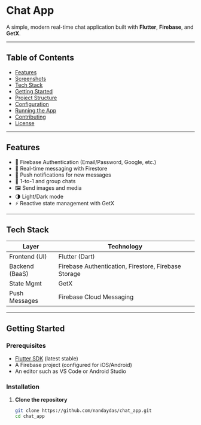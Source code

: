 # Chat App

A simple, modern real-time chat application built with **Flutter**, **Firebase**, and **GetX**.

---

## Table of Contents

- [Features](#features)
- [Screenshots](#screenshots)
- [Tech Stack](#tech-stack)
- [Getting Started](#getting-started)
- [Project Structure](#project-structure)
- [Configuration](#configuration)
- [Running the App](#running-the-app)
- [Contributing](#contributing)
- [License](#license)

---

## Features

- 🔐 Firebase Authentication (Email/Password, Google, etc.)
- 💬 Real-time messaging with Firestore
- 📲 Push notifications for new messages
- 👥 1-to-1 and group chats
- 🖼️ Send images and media
- 🌗 Light/Dark mode
- ⚡ Reactive state management with GetX

---

## Tech Stack

| Layer          | Technology |
|----------------|------------|
| Frontend (UI)  | Flutter (Dart) |
| Backend (BaaS) | Firebase Authentication, Firestore, Firebase Storage |
| State Mgmt     | GetX |
| Push Messages  | Firebase Cloud Messaging |

---

## Getting Started

### Prerequisites

- [Flutter SDK](https://flutter.dev/docs/get-started/install) (latest stable)
- A Firebase project (configured for iOS/Android)
- An editor such as VS Code or Android Studio

### Installation

1. **Clone the repository**

   ```bash
   git clone https://github.com/nandaydas/chat_app.git
   cd chat_app
